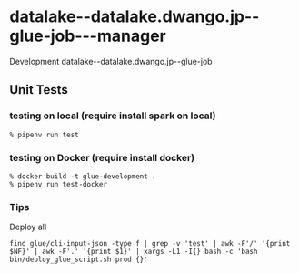 # datalake--datalake.dwango.jp--glue-job---manager

Development datalake--datalake.dwango.jp--glue-job

## Unit Tests

### testing on local (require install spark on local)

```console
% pipenv run test
```

### testing on Docker (require install docker)

```console
% docker build -t glue-development .
% pipenv run test-docker
```

### Tips

Deploy all

```console
find glue/cli-input-json -type f | grep -v 'test' | awk -F'/' '{print $NF}' | awk -F'.' '{print $1}' | xargs -L1 -I{} bash -c 'bash bin/deploy_glue_script.sh prod {}'
```
